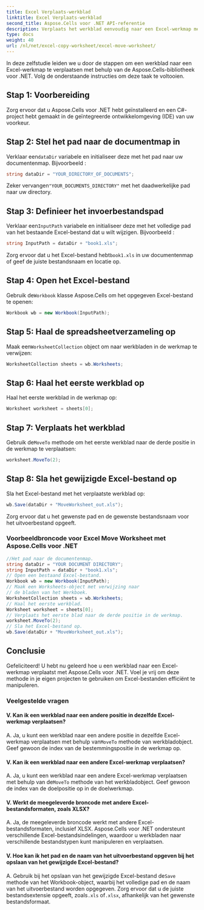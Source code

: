 ```yaml
---
title: Excel Verplaats-werkblad
linktitle: Excel Verplaats-werkblad
second_title: Aspose.Cells voor .NET API-referentie
description: Verplaats het werkblad eenvoudig naar een Excel-werkmap met Aspose.Cells voor .NET.
type: docs
weight: 40
url: /nl/net/excel-copy-worksheet/excel-move-worksheet/
---
```

In deze zelfstudie leiden we u door de stappen om een werkblad naar een Excel-werkmap te verplaatsen met behulp van de Aspose.Cells-bibliotheek voor .NET. Volg de onderstaande instructies om deze taak te voltooien.


## Stap 1: Voorbereiding

Zorg ervoor dat u Aspose.Cells voor .NET hebt geïnstalleerd en een C#-project hebt gemaakt in de geïntegreerde ontwikkelomgeving (IDE) van uw voorkeur.

## Stap 2: Stel het pad naar de documentmap in

 Verklaar een`dataDir` variabele en initialiseer deze met het pad naar uw documentenmap. Bijvoorbeeld :

```csharp
string dataDir = "YOUR_DIRECTORY_OF_DOCUMENTS";
```

 Zeker vervangen`"YOUR_DOCUMENTS_DIRECTORY"` met het daadwerkelijke pad naar uw directory.

## Stap 3: Definieer het invoerbestandspad

 Verklaar een`InputPath` variabele en initialiseer deze met het volledige pad van het bestaande Excel-bestand dat u wilt wijzigen. Bijvoorbeeld :

```csharp
string InputPath = dataDir + "book1.xls";
```

 Zorg ervoor dat u het Excel-bestand hebt`book1.xls` in uw documentenmap of geef de juiste bestandsnaam en locatie op.

## Stap 4: Open het Excel-bestand

 Gebruik de`Workbook` klasse Aspose.Cells om het opgegeven Excel-bestand te openen:

```csharp
Workbook wb = new Workbook(InputPath);
```

## Stap 5: Haal de spreadsheetverzameling op

 Maak een`WorksheetCollection` object om naar werkbladen in de werkmap te verwijzen:

```csharp
WorksheetCollection sheets = wb.Worksheets;
```

## Stap 6: Haal het eerste werkblad op

Haal het eerste werkblad in de werkmap op:

```csharp
Worksheet worksheet = sheets[0];
```

## Stap 7: Verplaats het werkblad

 Gebruik de`MoveTo` methode om het eerste werkblad naar de derde positie in de werkmap te verplaatsen:

```csharp
worksheet.MoveTo(2);
```

## Stap 8: Sla het gewijzigde Excel-bestand op

Sla het Excel-bestand met het verplaatste werkblad op:

```csharp
wb.Save(dataDir + "MoveWorksheet_out.xls");
```

Zorg ervoor dat u het gewenste pad en de gewenste bestandsnaam voor het uitvoerbestand opgeeft.

### Voorbeeldbroncode voor Excel Move Worksheet met Aspose.Cells voor .NET 
```csharp
//Het pad naar de documentenmap.
string dataDir = "YOUR DOCUMENT DIRECTORY";
string InputPath = dataDir + "book1.xls";
// Open een bestaand Excel-bestand.
Workbook wb = new Workbook(InputPath);
// Maak een Worksheets-object met verwijzing naar
// de bladen van het Werkboek.
WorksheetCollection sheets = wb.Worksheets;
// Haal het eerste werkblad.
Worksheet worksheet = sheets[0];
// Verplaats het eerste blad naar de derde positie in de werkmap.
worksheet.MoveTo(2);
// Sla het Excel-bestand op.
wb.Save(dataDir + "MoveWorksheet_out.xls");
```

## Conclusie

Gefeliciteerd! U hebt nu geleerd hoe u een werkblad naar een Excel-werkmap verplaatst met Aspose.Cells voor .NET. Voel je vrij om deze methode in je eigen projecten te gebruiken om Excel-bestanden efficiënt te manipuleren.

### Veelgestelde vragen

#### V. Kan ik een werkblad naar een andere positie in dezelfde Excel-werkmap verplaatsen?

A.  Ja, u kunt een werkblad naar een andere positie in dezelfde Excel-werkmap verplaatsen met behulp van`MoveTo` methode van werkbladobject. Geef gewoon de index van de bestemmingspositie in de werkmap op.

#### V. Kan ik een werkblad naar een andere Excel-werkmap verplaatsen?

A.  Ja, u kunt een werkblad naar een andere Excel-werkmap verplaatsen met behulp van de`MoveTo` methode van het werkbladobject. Geef gewoon de index van de doelpositie op in de doelwerkmap.

#### V. Werkt de meegeleverde broncode met andere Excel-bestandsformaten, zoals XLSX?

A. Ja, de meegeleverde broncode werkt met andere Excel-bestandsformaten, inclusief XLSX. Aspose.Cells voor .NET ondersteunt verschillende Excel-bestandsindelingen, waardoor u werkbladen naar verschillende bestandstypen kunt manipuleren en verplaatsen.

#### V. Hoe kan ik het pad en de naam van het uitvoerbestand opgeven bij het opslaan van het gewijzigde Excel-bestand?

A.  Gebruik bij het opslaan van het gewijzigde Excel-bestand de`Save` methode van het Workbook-object, waarbij het volledige pad en de naam van het uitvoerbestand worden opgegeven. Zorg ervoor dat u de juiste bestandsextensie opgeeft, zoals`.xls` of`.xlsx`, afhankelijk van het gewenste bestandsformaat.